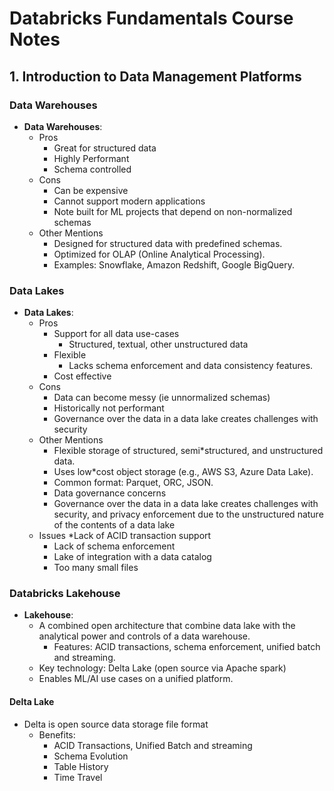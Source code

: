 # Databricks Fundamentals Course Notes

## 1. Introduction to Data Management Platforms

### Data Warehouses
* **Data Warehouses**:
  * Pros
    * Great for structured data
    * Highly Performant
    * Schema controlled
  * Cons
    * Can be expensive
    * Cannot support modern applications
    * Note built for ML projects that depend on non-normalized schemas
  * Other Mentions
    * Designed for structured data with predefined schemas.
    * Optimized for OLAP (Online Analytical Processing).
    * Examples: Snowflake, Amazon Redshift, Google BigQuery.

### Data Lakes
* **Data Lakes**:
  * Pros
    * Support for all data use-cases
      * Structured, textual, other unstructured data
    * Flexible
      * Lacks schema enforcement and data consistency features.
    * Cost effective
  * Cons
    * Data can become messy (ie unnormalized schemas)
    * Historically not performant
    * Governance over the data in a data lake creates challenges with security
  * Other Mentions
    * Flexible storage of structured, semi*structured, and unstructured data.
    * Uses low*cost object storage (e.g., AWS S3, Azure Data Lake).
    * Common format: Parquet, ORC, JSON.
    * Data governance concerns
    * Governance over the data in a data lake creates challenges with security, and privacy enforcement due to the unstructured nature of the contents of a data lake
  * Issues
    *Lack of ACID transaction support
    * Lack of schema enforcement
    * Lake of integration with a data catalog
    * Too many small files

### Databricks Lakehouse
* **Lakehouse**:
  * A combined open architecture that combine data lake with the analytical power and controls of a data warehouse.
    * Features: ACID transactions, schema enforcement, unified batch and streaming.
  * Key technology: Delta Lake (open source via Apache spark)
  * Enables ML/AI use cases on a unified platform.

#### Delta Lake
  * Delta is open source data storage file format
    * Benefits:
      * ACID Transactions, Unified Batch and streaming
      * Schema Evolution
      * Table History
      * Time Travel